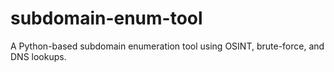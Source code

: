 # subdomain-enum-tool
A Python-based subdomain enumeration tool using OSINT, brute-force, and DNS lookups.
